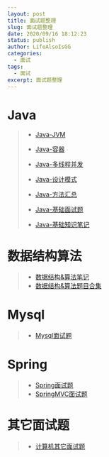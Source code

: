 ```yaml
---
layout: post
title: 面试题整理
slug: 面试题整理
date: 2020/09/16 18:12:23
status: publish
author: LifeAlsoIsGG
categories: 
  - 面试
tags: 
  - 面试
excerpt: 面试题整理
---
```




# Java



> - [Java-JVM](https://wiki.lifeisgg.online/archives/Java-JVM/)
>
> 
>
> - [Java-容器](https://wiki.lifeisgg.online/archives/Java-容器)
>
>   
>
> - [Java-多线程并发](https://wiki.lifeisgg.online/archives/Java-多线程并发/)
>
>   
>
> - [Java-设计模式](https://wiki.lifeisgg.online/archives/Java-设计模式/)
>
>   
>
> - [Java-方法汇总](https://wiki.lifeisgg.online/archives/Java-方法汇总/)
>
>   
>
> - [Java-基础面试题](https://wiki.lifeisgg.online/archives/Java-基础面试题/)
>
>   
>
> - [Java-基础知识笔记](https://wiki.lifeisgg.online/archives/Java-基础知识笔记/)







# 数据结构算法



> - [数据结构&算法笔记](https://wiki.lifeisgg.online/archives/数据结构&算法笔记/)
> - [数据结构&算法题目合集](https://wiki.lifeisgg.online/archives/数据结构&算法题目合集/)







# Mysql



> - [Mysql面试题](https://wiki.lifeisgg.online/archives/Mysql面试题/)







# Spring



> - [Spring面试题](https://wiki.lifeisgg.online/archives/Spring面试题/)
> - [SpringMVC面试题](https://wiki.lifeisgg.online/archives/SpringMVC面试题/)







# 其它面试题



> - [计算机其它面试题](https://wiki.lifeisgg.online/archives/计算机其它面试题/)